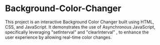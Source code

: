 # Background-Color-Changer
 This project is an interactive Background Color Changer built using HTML, CSS, and JavaScript. It demonstrates the use of Asynchronous JavaScript, specifically leveraging "setInterval" and "clearInterval" , to enhance the user experience by allowing real-time color changes.
